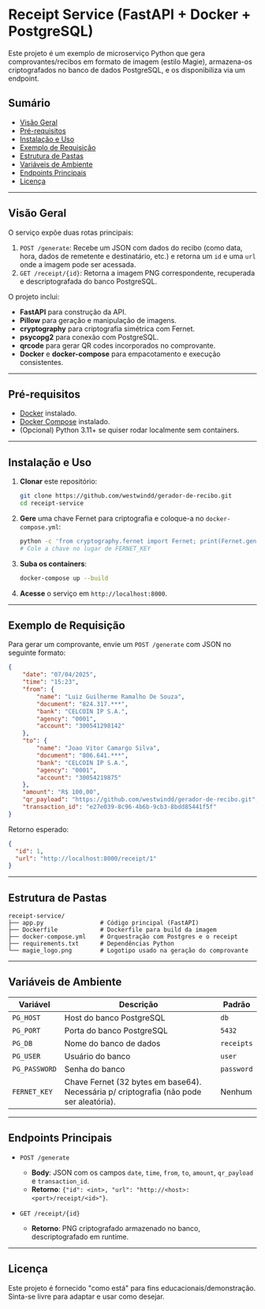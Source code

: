 # Receipt Service (FastAPI + Docker + PostgreSQL)

Este projeto é um exemplo de microserviço Python que gera comprovantes/recibos em formato de imagem (estilo Magie), armazena-os criptografados no banco de dados PostgreSQL, e os disponibiliza via um endpoint.

## Sumário
- [Visão Geral](#visão-geral)
- [Pré-requisitos](#pré-requisitos)
- [Instalação e Uso](#instalação-e-uso)
- [Exemplo de Requisição](#exemplo-de-requisição)
- [Estrutura de Pastas](#estrutura-de-pastas)
- [Variáveis de Ambiente](#variáveis-de-ambiente)
- [Endpoints Principais](#endpoints-principais)
- [Licença](#licença)

---

## Visão Geral

O serviço expõe duas rotas principais:

1. `POST /generate`: Recebe um JSON com dados do recibo (como data, hora, dados de remetente e destinatário, etc.) e retorna um `id` e uma `url` onde a imagem pode ser acessada.
2. `GET /receipt/{id}`: Retorna a imagem PNG correspondente, recuperada e descriptografada do banco PostgreSQL.

O projeto inclui:
- **FastAPI** para construção da API.
- **Pillow** para geração e manipulação de imagens.
- **cryptography** para criptografia simétrica com Fernet.
- **psycopg2** para conexão com PostgreSQL.
- **qrcode** para gerar QR codes incorporados no comprovante.
- **Docker** e **docker-compose** para empacotamento e execução consistentes.

---

## Pré-requisitos

- [Docker](https://docs.docker.com/get-docker/) instalado.
- [Docker Compose](https://docs.docker.com/compose/install/) instalado.
- (Opcional) Python 3.11+ se quiser rodar localmente sem containers.

---

## Instalação e Uso

1. **Clonar** este repositório:
   ```bash
   git clone https://github.com/westwindd/gerador-de-recibo.git
   cd receipt-service
   ```

2. **Gere** uma chave Fernet para criptografia e coloque-a no `docker-compose.yml`:
   ```bash
   python -c 'from cryptography.fernet import Fernet; print(Fernet.generate_key().decode())'
   # Cole a chave no lugar de FERNET_KEY
   ```

3. **Suba os containers**:
   ```bash
   docker-compose up --build
   ```

4. **Acesse** o serviço em `http://localhost:8000`.

---

## Exemplo de Requisição

Para gerar um comprovante, envie um `POST /generate` com JSON no seguinte formato:

```json
{
    "date": "07/04/2025",
    "time": "15:23",
    "from": {
        "name": "Luiz Guilherme Ramalho De Souza",
        "document": "824.317.***",
        "bank": "CELCOIN IP S.A.",
        "agency": "0001",
        "account": "300541298142"
    },
    "to": {
        "name": "Joao Vitor Camargo Silva",
        "document": "806.641.***",
        "bank": "CELCOIN IP S.A.",
        "agency": "0001",
        "account": "30054219875"
    },
    "amount": "R$ 100,00",
    "qr_payload": "https://github.com/westwindd/gerador-de-recibo.git",
    "transaction_id": "e27e039-8c96-4b6b-9cb3-8bdd85441f5f"
}
```

Retorno esperado:

```json
{
  "id": 1,
  "url": "http://localhost:8000/receipt/1"
}
```

---

## Estrutura de Pastas

```
receipt-service/
├── app.py                # Código principal (FastAPI)
├── Dockerfile            # Dockerfile para build da imagem
├── docker-compose.yml    # Orquestração com Postgres e o receipt
├── requirements.txt      # Dependências Python
└── magie_logo.png        # Logotipo usado na geração do comprovante
```

---

## Variáveis de Ambiente

| Variável      | Descrição                                                                              | Padrão     |
|---------------|------------------------------------------------------------------------------------------|------------|
| `PG_HOST`     | Host do banco PostgreSQL                                                                 | `db`       |
| `PG_PORT`     | Porta do banco PostgreSQL                                                                | `5432`     |
| `PG_DB`       | Nome do banco de dados                                                                   | `receipts` |
| `PG_USER`     | Usuário do banco                                                                         | `user`     |
| `PG_PASSWORD` | Senha do banco                                                                           | `password` |
| `FERNET_KEY`  | Chave Fernet (32 bytes em base64). Necessária p/ criptografia (não pode ser aleatória). | Nenhum     |

---

## Endpoints Principais

- `POST /generate`
  - **Body**: JSON com os campos `date`, `time`, `from`, `to`, `amount`, `qr_payload` e `transaction_id`.
  - **Retorno**: `{"id": <int>, "url": "http://<host>:<port>/receipt/<id>"}`.

- `GET /receipt/{id}`
  - **Retorno**: PNG criptografado armazenado no banco, descriptografado em runtime.

---

## Licença

Este projeto é fornecido "como está" para fins educacionais/demonstração. Sinta-se livre para adaptar e usar como desejar.
